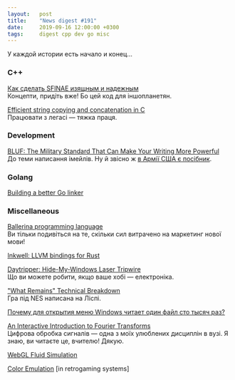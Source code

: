 ```yaml
---
layout:   post
title:    "News digest #191"
date:     2019-09-16 12:00:00 +0300
tags:     digest cpp dev go misc
---
```


У каждой истории есть начало и конец...
<!--このダイジェストはん日本語で書きました。-->

### C++

[Как сделать SFINAE изящным и надежным](https://habr.com/ru/company/otus/blog/466915/)<br/>
Концепти, придіть вже! Бо цей код для іншопланетян.
<!--コンセプトが欲しい。このコードが分かりませんから。-->

[Efficient string copying and concatenation in C](https://developers.redhat.com/blog/2019/08/12/efficient-string-copying-and-concatenation-in-c/)<br/>
Працювати з легасі — тяжка праця.
<!--レガシコードは大変です。-->

### Development

[BLUF: The Military Standard That Can Make Your Writing More Powerful](https://www.animalz.co/blog/bottom-line-up-front/)<br/>
До теми написання імейлів. Ну й звісно ж [в Армії США є посібник](https://armypubs.army.mil/epubs/DR_pubs/DR_a/pdf/web/r25_50.pdf).
<!--メールに関する面白い小説です。そして、米国の軍はこの方の教科書がありますよ。-->

### Golang

[Building a better Go linker](https://golang.org/s/better-linker)

### Miscellaneous

[Ballerina programming language](https://v1-0.ballerina.io)<br/>
Ви тільки подивіться на те, скільки сил витрачено на маркетинг нової мови!
<!--仕事量はすごいです、この言語のために。-->

[Inkwell: LLVM bindings for Rust](https://github.com/TheDan64/inkwell)

[Daytripper: Hide-My-Windows Laser Tripwire](https://github.com/dekuNukem/daytripper)<br/>
Що ви можете робити, якщо ваше хобі — електроніка.
<!--しゅみが電子こうがくのばあい、この物ができます。-->

["What Remains" Technical Breakdown](http://www.dustmop.io/blog/2019/09/10/what-remains-technical-breakdown/)<br/>
Гра під NES написана на Ліспі.
<!--LISPでNESのゲームを作りせるでした。-->

[Почему для открытия меню Windows читает один файл сто тысяч раз?](https://habr.com/ru/post/466941/)
<!--「インド人」ですから。-->

[An Interactive Introduction to Fourier Transforms](http://www.jezzamon.com/fourier/index.html)<br/>
Цифрова обробка сигналів — одна з моїх улюблених дисциплін в вузі. Я знаю, ви читаєте це, вчителю! Дякую.
<!--大学に、DSPが一番好きな専門でした。先生、これを読んでいますと思います。どうもありがとうございました。-->

[WebGL Fluid Simulation](https://github.com/PavelDoGreat/WebGL-Fluid-Simulation)

[Color Emulation](https://byuu.net/video/color-emulation) [in retrogaming systems]
